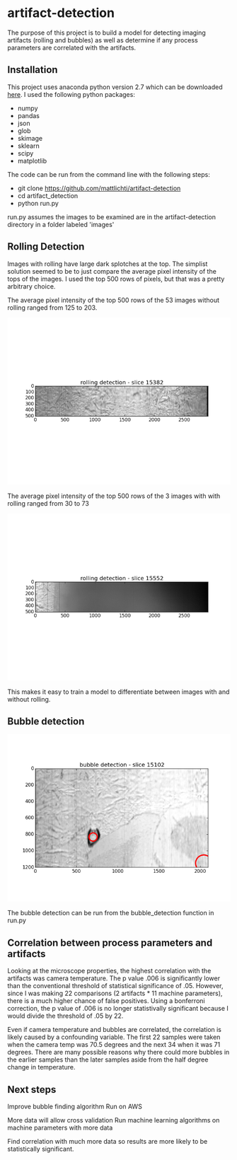 # artifact-detection

The purpose of this project is to build a model for detecting imaging artifacts (rolling and bubbles) as well as determine if any process parameters are correlated with the artifacts. 

## Installation

This project uses anaconda python version 2.7 which can be downloaded [here](http://continuum.io/downloads).
I used the following python packages:
* numpy
* pandas
* json
* glob
* skimage
* sklearn
* scipy
* matplotlib

The code can be run from the command line with the following steps:

* git clone https://github.com/mattlichti/artifact-detection
* cd artifact_detection
* python run.py

run.py assumes the images to be examined are in the artifact-detection directory in a folder labeled 'images'


## Rolling Detection

Images with rolling have large dark splotches at the top. The simplist solution seemed to be to just compare the average pixel intensity of the tops of the images. I used the top 500 rows of pixels, but that was a pretty arbitrary choice. 

The average pixel intensity of the top 500 rows of the 53 images without rolling ranged from 125 to 203.

![No Rolling](https://github.com/mattlichti/artifact-detection/blob/master/plots/no_rolling.png)

The average pixel intensity of the top 500 rows of the 3 images with with rolling ranged from 30 to 73

![Rolling](https://github.com/mattlichti/artifact-detection/blob/master/plots/rolling.png)

This makes it easy to train a model to differentiate between images with and without rolling.

## Bubble detection

![Bubble detection](https://github.com/mattlichti/artifact-detection/blob/master/plots/bubble%20detection.png)

The bubble detection can be run from the bubble_detection function in run.py


## Correlation between process parameters and artifacts

Looking at the microscope properties, the highest correlation with the artifacts was camera temperature. 
The p value .006 is significantly lower than the conventional threshold of statistical significance of .05. However, since I was making 22 comparisons (2 artifacts * 11 machine parameters), there is a much higher chance of false positives. Using a bonferroni correction, the p value of .006 is no longer statistivally significant because I would divide the threshold of .05 by 22. 

Even if camera temperature and bubbles are correlated, the correlation is likely caused by a confounding variable. The first 22 samples were taken when the camera temp was 70.5 degrees and the next 34 when it was 71 degrees. There are many possible reasons why there could more bubbles in the earlier samples than the later samples aside from the half degree change in temperature.

## Next steps

Improve bubble finding algorithm
Run on AWS

More data will allow cross validation
Run machine learning algorithms on machine parameters with more data

Find correlation with much more data so results are more likely to be statistically significant. 
